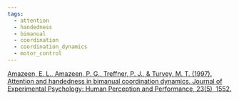 ```yaml
---
tags:
  - attention
  - handedness
  - bimanual
  - coordination
  - coordination_dynamics
  - motor_control
---
```


[Amazeen, E. L., Amazeen, P. G., Treffner, P. J., & Turvey, M. T. (1997). Attention and handedness in bimanual coordination dynamics. Journal of Experimental Psychology: Human Perception and Performance, 23(5), 1552.](https://research.vu.nl/ws/portalfiles/portal/593286/113975.pdf)